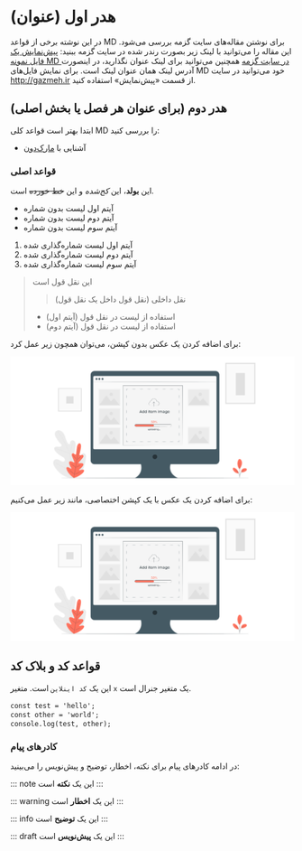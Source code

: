 # هدر اول (عنوان)
در این نوشته برخی از قواعد MD برای نوشتن مقاله‌های سایت گزمه بررسی می‌شود. این مقاله را می‌توانید با لینک زیر بصورت رندر شده در سایت گزمه ببنید:
[پیش‌نمایش یک فایل نمونه MD در سایت گزمه](http://www.gazmeh.ir/preview?md-url=https%253A%252F%252Fraw.githubusercontent.com%252Fgazmeh-site%252Fgeneral-docs%252Fmain%252Fhow-to-use-our-md-syntax%252Fcontent.md&base-url=&info-url=)
همچنین می‌توانید برای لینک عنوان نگذارید، در اینصورت آدرس لینک همان عنوان لینک است. برای نمایش فایل‌های MD خود می‌توانید در سایت <http://gazmeh.ir> از قسمت «پیش‌نمایش» استفاده کنید.


## هدر دوم (برای عنوان هر فصل یا بخش اصلی)
ابتدا بهتر است قواعد کلی MD را بررسی کنید:
- آشنایی با [مارک‌دون](https://daringfireball.net/projects/markdown/)


### قواعد اصلی
این **بولد**، این _کج‌شده_ و این ~~خط خورده~~ است.

- آیتم اول لیست بدون شماره
- آیتم دوم لیست بدون شماره
- آیتم سوم لیست بدون شماره

1. آیتم اول لیست شماره‌گذاری شده
2. آیتم دوم لیست شماره‌گذاری شده
3. آیتم سوم لیست شماره‌گذاری شده

> این نقل قول است
> > نقل داخلی (نقل قول داخل یک نقل قول)
> - استفاده از لیست در نقل قول (آیتم اول)
> - استفاده از لیست در نقل قول (آیتم دوم)


برای اضافه کردن یک عکس بدون کپشن، می‌توان همچون زیر عمل کرد:

![Alt text for screen readers](https://raw.githubusercontent.com/gazmeh-site/general-docs/main/how-to-use-our-md-syntax/resources/img.png "Just a sample image")

برای اضافه کردن یک عکس با یک کپشن اختصاصی، مانند زیر عمل می‌کنیم:

![Alt text for screen readers](https://raw.githubusercontent.com/gazmeh-site/general-docs/main/how-to-use-our-md-syntax/resources/img.png "Just a smaple image with a caption")


## قواعد کد و بلاک کد
این یک `کد اینلاین` است. متغیر `x‍` یک متغیر جنرال است.

```line_numbers,js
const test = 'hello';
const other = 'world';
console.log(test, other);
```

### کادرهای پیام

در ادامه کادرهای پیام‌ برای نکته، اخطار، توضیح و پیش‌نویس را می‌بینید:

::: note
این یک **نکته** است
:::

::: warning
این یک **اخطار** است
:::

::: info
این یک **توضیح** است
:::

::: draft
این یک **پیش‌نویس** است
:::
